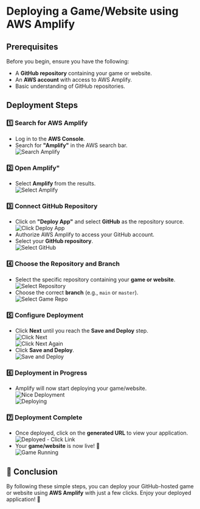 #  Deploying a Game/Website using AWS Amplify  

## Prerequisites  
Before you begin, ensure you have the following:  
- A **GitHub repository** containing your game or website.  
- An **AWS account** with access to AWS Amplify.  
- Basic understanding of GitHub repositories.  

## Deployment Steps  

### 1️⃣ Search for AWS Amplify  
- Log in to the **AWS Console**.  
- Search for **"Amplify"** in the AWS search bar.  
![Search Amplify](amplify/1search.png)  

### 2️⃣ Open Amplify"  
- Select **Amplify** from the results.  
![Select Amplify](amplify/2selectamplify.png)  

### 3️⃣ Connect GitHub Repository  
- Click on **"Deploy App"** and select **GitHub** as the repository source.  
![Click Deploy App](amplify/3clickindeployapp.png)  
- Authorize AWS Amplify to access your GitHub account.  
- Select your **GitHub repository**.  
![Select GitHub](amplify/4.selectgit.png)  

### 4️⃣ Choose the Repository and Branch  
- Select the specific repository containing your **game or website**.  
![Select Repository](amplify/5selectrepo.png)  
- Choose the correct **branch** (e.g., `main` or `master`).  
![Select Game Repo](amplify/6selectgamerepo.png)  

### 5️⃣ Configure Deployment  
- Click **Next** until you reach the **Save and Deploy** step.  
![Click Next](amplify/7clicknext.png)  
![Click Next Again](amplify/8clicknextagain.png)  
- Click **Save and Deploy**.  
![Save and Deploy](amplify/9saveanddeploay.png)  

### 6️⃣ Deployment in Progress  
- Amplify will now start deploying your game/website.  
![Nice Deployment](amplify/10niceeee.png)  
![Deploying](amplify/11deploying.png)  

### 7️⃣ Deployment Complete  
- Once deployed, click on the **generated URL** to view your application.  
![Deployed - Click Link](amplify/12deployedclickonlink.png)  
- Your **game/website** is now live! 🎉  
![Game Running](amplify/13game.png)  

## 🎯 Conclusion  
By following these simple steps, you can deploy your GitHub-hosted game or website using **AWS Amplify** with just a few clicks. Enjoy your deployed application! 🚀  


